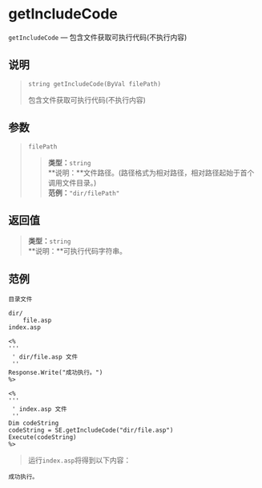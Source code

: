 getIncludeCode
==============
`getIncludeCode` &mdash; 包含文件获取可执行代码(不执行内容)

说明
----
>     string getIncludeCode(ByVal filePath)
> 包含文件获取可执行代码(不执行内容)

参数
----
> `filePath`
>> **类型：**`string`  
>> **说明：**文件路径。(路径格式为相对路径，相对路径起始于首个调用文件目录。)  
>> **范例：**`"dir/filePath"`

返回值
------
> **类型：**`string`  
> **说明：**可执行代码字符串。

范例
----
>
    目录文件
>
    dir/
        file.asp
    index.asp
>>
>
    <%
    '''
     ' dir/file.asp 文件
     ''
    Response.Write("成功执行。")
    %>
>>
>
    <%
    '''
     ' index.asp 文件
     ''
    Dim codeString
    codeString = SE.getIncludeCode("dir/file.asp")
    Execute(codeString)
    %>
> 运行`index.asp`将得到以下内容：  
>
    成功执行。